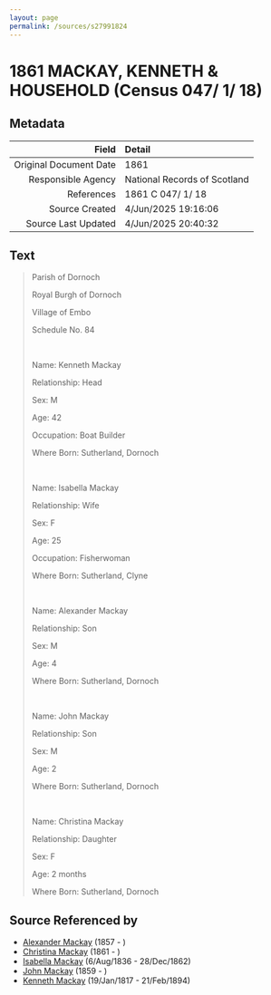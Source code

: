 ```yaml
---
layout: page
permalink: /sources/s27991824
---
```


# 1861 MACKAY, KENNETH & HOUSEHOLD (Census 047/ 1/ 18)

## Metadata

Field | Detail
---:|:---
Original Document Date | 1861
Responsible Agency | National Records of Scotland
References | 1861 C 047/ 1/ 18
Source Created | 4/Jun/2025 19:16:06
Source Last Updated | 4/Jun/2025 20:40:32

## Text

> Parish of Dornoch
>
> Royal Burgh of Dornoch
>
> Village of Embo
>
> Schedule No. 84
>
> <br/>
>
> Name: Kenneth Mackay
>
> Relationship: Head
>
> Sex: M
>
> Age: 42
>
> Occupation: Boat Builder
>
> Where Born: Sutherland, Dornoch
>
> <br/>
>
> Name: Isabella Mackay
>
> Relationship: Wife
>
> Sex: F
>
> Age: 25
>
> Occupation: Fisherwoman
>
> Where Born: Sutherland, Clyne
>
> <br/>
>
> Name: Alexander Mackay
>
> Relationship: Son
>
> Sex: M
>
> Age: 4
>
> Where Born: Sutherland, Dornoch
>
> <br/>
>
> Name: John Mackay
>
> Relationship: Son
>
> Sex: M
>
> Age: 2
>
> Where Born: Sutherland, Dornoch
>
> <br/>
>
> Name: Christina Mackay
>
> Relationship: Daughter
>
> Sex: F
>
> Age: 2 months
>
> Where Born: Sutherland, Dornoch
>

## Source Referenced by

* [Alexander Mackay](../people/@18981292@-alexander-mackay-b1857-d.md) (1857 - )
* [Christina Mackay](../people/@20426296@-christina-mackay-b1861-d.md) (1861 - )
* [Isabella Mackay](../people/@32127758@-isabella-mackay-b1836-8-6-d1862-12-28.md) (6/Aug/1836 - 28/Dec/1862)
* [John Mackay](../people/@23272301@-john-mackay-b1859-d.md) (1859 - )
* [Kenneth Mackay](../people/@21362348@-kenneth-mackay-b1817-1-19-d1894-2-21.md) (19/Jan/1817 - 21/Feb/1894)
